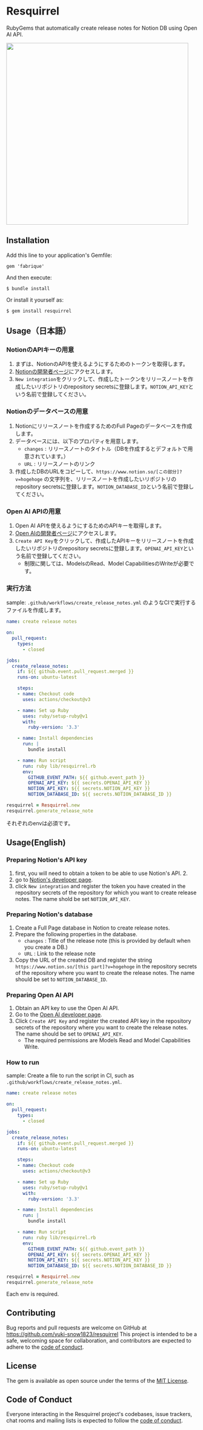 # Resquirrel

RubyGems that automatically create release notes for Notion DB using Open AI API.

<img width="480" src="https://github.com/yuki-snow1823/resquirrel/assets/59280290/48ab260d-242b-421d-b7ce-88ba611f0d19">


## Installation

Add this line to your application's Gemfile:

```Gemfile
gem 'fabrique'
```

And then execute:

```console
$ bundle install
```

Or install it yourself as:

```console
$ gem install resquirrel
```

## Usage（日本語）

### NotionのAPIキーの用意
1. まずは、NotionのAPIを使えるようにするためのトークンを取得します。
2. [Notionの開発者ページ](https://www.notion.so/my-integrations)にアクセスします。
3.  `New integration`をクリックして、作成したトークンをリリースノートを作成したいリポジトリのrepository secretsに登録します。`NOTION_API_KEY`という名前で登録してください。

### Notionのデータベースの用意
1. Notionにリリースノートを作成するためのFull Pageのデータベースを作成します。
2. データベースには、以下のプロパティを用意します。
    - `changes` : リリースノートのタイトル（DBを作成するとデフォルトで用意されています。）
    - `URL` : リリースノートのリンク
3. 作成したDBのURLをコピーして、`https://www.notion.so/[この部分]?v=hogehoge` の文字列を、リリースノートを作成したいリポジトリのrepository secretsに登録します。`NOTION_DATABASE_ID`という名前で登録してください。

### Open AI APIの用意
1. Open AI APIを使えるようにするためのAPIキーを取得します。
2. [Open AIの開発者ページ](https://platform.openai.com/account/api-keys)にアクセスします。
3. `Create API Key`をクリックして、作成したAPIキーをリリースノートを作成したいリポジトリのrepository secretsに登録します。`OPENAI_API_KEY`という名前で登録してください。
   - 制限に関しては、ModelsのRead、Model CapabilitiesのWriteが必要です。

### 実行方法
sample: 
`.github/workflows/create_release_notes.yml` のようなCIで実行するファイルを作成します。

```yml
name: create release notes

on:
  pull_request:
    types:
      - closed

jobs:
  create_release_notes:
    if: ${{ github.event.pull_request.merged }}
    runs-on: ubuntu-latest

    steps:
    - name: Checkout code
      uses: actions/checkout@v3

    - name: Set up Ruby
      uses: ruby/setup-ruby@v1
      with:
        ruby-version: '3.3'

    - name: Install dependencies
      run: |
        bundle install

    - name: Run script
      run: ruby lib/resquirrel.rb
      env:
        GITHUB_EVENT_PATH: ${{ github.event_path }}
        OPENAI_API_KEY: ${{ secrets.OPENAI_API_KEY }}
        NOTION_API_KEY: ${{ secrets.NOTION_API_KEY }}
        NOTION_DATABASE_ID: ${{ secrets.NOTION_DATABASE_ID }}
```

```rb
resquirrel = Resquirrel.new
resquirrel.generate_release_note
```
それぞれのenvは必須です。

## Usage(English)

### Preparing Notion's API key
1. first, you will need to obtain a token to be able to use Notion's API. 2.
2. go to [Notion's developer page](https://www.notion.so/my-integrations).
3. click `New integration` and register the token you have created in the repository secrets of the repository for which you want to create release notes. The name shold be set `NOTION_API_KEY`.

### Preparing Notion's database
1. Create a Full Page database in Notion to create release notes.
2. Prepare the following properties in the database.
    - `changes` : Title of the release note (this is provided by default when you create a DB.)
    - `URL` : Link to the release note
3. Copy the URL of the created DB and register the string `https://www.notion.so/[this part]?v=hogehoge` in the repository secrets of the repository where you want to create the release notes. The name should be set to `NOTION_DATABASE_ID`.

### Preparing Open AI API
1. Obtain an API key to use the Open AI API.
2. Go to the [Open AI developer page](https://platform.openai.com/account/api-keys).
3. Click `Create API Key` and register the created API key in the repository secrets of the repository where you want to create the release notes. The name should be set to `OPENAI_API_KEY`.
   - The required permissions are Models Read and Model Capabilities Write.

### How to run
sample:
Create a file to run the script in CI, such as `.github/workflows/create_release_notes.yml`.


```yml
name: create release notes

on:
  pull_request:
    types:
      - closed

jobs:
  create_release_notes:
    if: ${{ github.event.pull_request.merged }}
    runs-on: ubuntu-latest

    steps:
    - name: Checkout code
      uses: actions/checkout@v3

    - name: Set up Ruby
      uses: ruby/setup-ruby@v1
      with:
        ruby-version: '3.3'

    - name: Install dependencies
      run: |
        bundle install

    - name: Run script
      run: ruby lib/resquirrel.rb
      env:
        GITHUB_EVENT_PATH: ${{ github.event_path }}
        OPENAI_API_KEY: ${{ secrets.OPENAI_API_KEY }}
        NOTION_API_KEY: ${{ secrets.NOTION_API_KEY }}
        NOTION_DATABASE_ID: ${{ secrets.NOTION_DATABASE_ID }}
```

```rb
resquirrel = Resquirrel.new
resquirrel.generate_release_note
```
Each env is required.

## Contributing

Bug reports and pull requests are welcome on GitHub at https://github.com/yuki-snow1823/resquirrel This project is intended to be a safe, welcoming space for collaboration, and contributors are expected to adhere to the [code of conduct](https://github.com/yuki-snow1823/resquirrel/blob/main/CODE_OF_CONDUCT.md).

## License

The gem is available as open source under the terms of the [MIT License](https://opensource.org/licenses/MIT).

## Code of Conduct

Everyone interacting in the Resquirrel project's codebases, issue trackers, chat rooms and mailing lists is expected to follow the [code of conduct](https://github.com/yuki-snow1823/resquirrel/blob/main/CODE_OF_CONDUCT.md).
